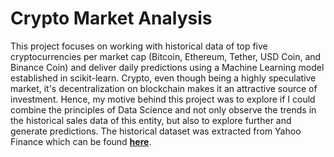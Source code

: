 # Crypto Market Analysis 

This project focuses on working with historical data of top five cryptocurrencies per market cap (Bitcoin, Ethereum, Tether, USD Coin, and Binance Coin) and deliver daily predictions using a Machine Learning model established in scikit-learn. Crypto, even though being a highly speculative market, it's decentralization on blockchain makes it an attractive source of investment. Hence, my motive behind this project was to explore if I could combine the principles of Data Science and not only observe the trends in the historical sales data of this entity, but also to explore further and generate predictions. The historical dataset was extracted from Yahoo Finance which can be found [**here**](https://finance.yahoo.com/cryptocurrencies/).
